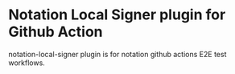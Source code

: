 # Notation Local Signer plugin for Github Action
notation-local-signer plugin is for notation github actions E2E test workflows.